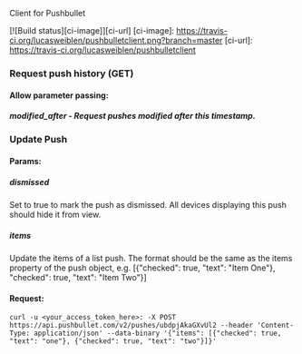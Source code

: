 Client for Pushbullet

[![Build status][ci-image]][ci-url]
[ci-image]: https://travis-ci.org/lucasweiblen/pushbulletclient.png?branch=master
[ci-url]: https://travis-ci.org/lucasweiblen/pushbulletclient

### Request push history (GET)

#### Allow parameter passing:

##### modified_after - Request pushes modified after this timestamp.

### Update Push

#### Params:

##### dismissed
Set to true to mark the push as dismissed. All devices displaying this push should hide it from view.

##### items 
Update the items of a list push. The format should be the same as the items property of the push object, e.g. [{"checked": true, "text": "Item One"},
"checked": true, "text": "Item Two"}]

#### Request:
```
curl -u <your_access_token_here>: -X POST https://api.pushbullet.com/v2/pushes/ubdpjAkaGXvUl2 --header 'Content-Type: application/json' --data-binary '{"items": [{"checked": true, "text": "one"}, {"checked": true, "text": "two"}]}'
